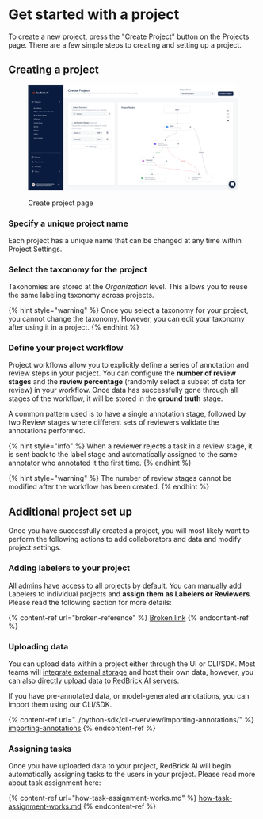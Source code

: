 # Get started with a project

To create a new project, press the "Create Project" button on the Projects page. There are a few simple steps to creating and setting up a project.&#x20;

## Creating a project

<figure><img src="../.gitbook/assets/app.redbrickai.com_a717f7d8-8a19-4346-b9b4-a90c8d6875ba_team (4).png" alt=""><figcaption><p>Create project page</p></figcaption></figure>

### Specify a unique project name

Each project has a unique name that can be changed at any time within Project Settings. &#x20;

### Select the taxonomy for the project&#x20;

Taxonomies are stored at the _Organization_ level. This allows you to reuse the same labeling taxonomy across projects.

{% hint style="warning" %}
Once you select a taxonomy for your project, you cannot change the taxonomy. However, you can edit your taxonomy after using it in a project.
{% endhint %}

### Define your project workflow

Project workflows allow you to explicitly define a series of annotation and review steps in your project. You can configure the **number of review stages** and the **review percentage** (randomly select a subset of data for review) in your workflow. Once data has successfully gone through all stages of the workflow, it will be stored in the **ground truth** stage.&#x20;

A common pattern used is to have a single annotation stage, followed by two Review stages where different sets of reviewers validate the annotations performed.&#x20;

{% hint style="info" %}
When a reviewer rejects a task in a review stage, it is sent back to the label stage and automatically assigned to the same annotator who annotated it the first time.
{% endhint %}

{% hint style="warning" %}
The number of review stages cannot be modified after the workflow has been created.&#x20;
{% endhint %}

## Additional project set up

Once you have successfully created a project, you will most likely want to perform the following actions to add collaborators and data and modify project settings.

### Adding labelers to your project

All admins have access to all projects by default. You can manually add Labelers to individual projects and **assign them as Labelers or Reviewers**. Please read the following section for more details:

{% content-ref url="broken-reference" %}
[Broken link](broken-reference)
{% endcontent-ref %}

### Uploading data

You can upload data within a project either through the UI or CLI/SDK. Most teams will [integrate external storage](../importing-data/configuring-external-storage/) and host their own data, however, you can also [directly upload data to RedBrick AI servers](../importing-data/direct-data-upload.md).

If you have pre-annotated data, or model-generated annotations, you can import them using our CLI/SDK.

{% content-ref url="../python-sdk/cli-overview/importing-annotations/" %}
[importing-annotations](../python-sdk/cli-overview/importing-annotations/)
{% endcontent-ref %}

### Assigning tasks

Once you have uploaded data to your project, RedBrick AI will begin automatically assigning tasks to the users in your project. Please read more about task assignment here:&#x20;

{% content-ref url="how-task-assignment-works.md" %}
[how-task-assignment-works.md](how-task-assignment-works.md)
{% endcontent-ref %}

